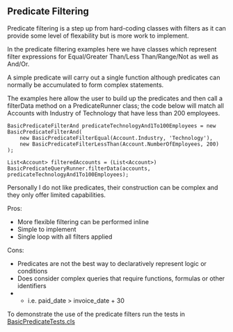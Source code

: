 Predicate Filtering
--------------------

Predicate filtering is a step up from hard-coding classes with filters as it can provide some level of flexability but is more work to implement.

In the predicate filtering examples here we have classes which represent filter expressions for Equal/Greater Than/Less Than/Range/Not as well as And/Or.

A simple predicate will carry out a single function although predicates can normally be accumulated to form complex statements.

The examples here allow the user to build up the predicates and then call a filterData method on a PredicateRunner class; the code below will match all Accounts with Industry of Technology that have less than 200 employees.

```Apex
BasicPredicateFilterAnd predicateTechnologyAnd1To100Employees = new BasicPredicateFilterAnd(
    new BasicPredicateFilterEqual(Account.Industry, 'Technology'),
    new BasicPredicateFilterLessThan(Account.NumberOfEmployees, 200)
);

List<Account> filteredAccounts = (List<Account>) BasicPredicateQueryRunner.filterData(accounts, predicateTechnologyAnd1To100Employees);
```

Personally I do not like predicates, their construction can be complex and they only offer limited capabilities. 

Pros: 
- More flexible filtering can be performed inline
- Simple to implement
- Single loop with all filters applied

Cons:
- Predicates are not the best way to declaratively represent logic or conditions
- Does consider complex queries that require functions, formulas or other identifiers
- - i.e. paid_date > invoice_date + 30

To demonstrate the use of the predicate filters run the tests in [BasicPredicateTests.cls](../src/force-app/main/default/classes/basic-predicate/BasicPredicateTests.cls)
